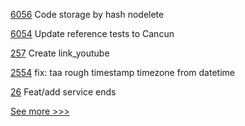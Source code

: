 
[6056](https://github.com/hyperledger/besu/pull/6056) Code storage by hash nodelete

[6054](https://github.com/hyperledger/besu/pull/6054) Update reference tests to Cancun

[257](https://github.com/hyperledger/caliper-benchmarks/pull/257) Create link_youtube

[2554](https://github.com/hyperledger/aries-cloudagent-python/pull/2554) fix: taa rough timestamp timezone from datetime

[26](https://github.com/hyperledger-labs/did-webs-resolver/pull/26) Feat/add service ends


[See more >>>](https://start-here.hyperledger.org/pull-requests)
